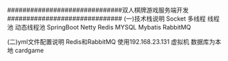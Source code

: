 ##############################双人棋牌游戏服务端开发##############################
(一)技术栈说明
    Socket   多线程  线程池  动态线程池
    SpringBoot  Netty  Redis  MYSQL  Mybatis  RabbitMQ  

(二)yml文件配置说明
    Redis和RabbitMQ 使用192.168.23.131 虚拟机
    数据库为本地 cardgame
    
  
